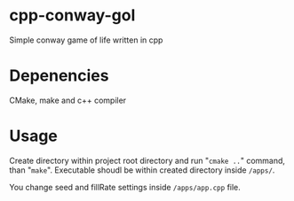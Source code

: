 # cpp-conway-gol
Simple conway game of life written in cpp 

# Depenencies
CMake, make and c++ compiler

# Usage
Create directory within project root directory and run "```cmake ..```" command, than "```make```".
Executable shoudl be within created directory inside ```/apps/```. 

You change seed and fillRate settings inside ```/apps/app.cpp``` file.